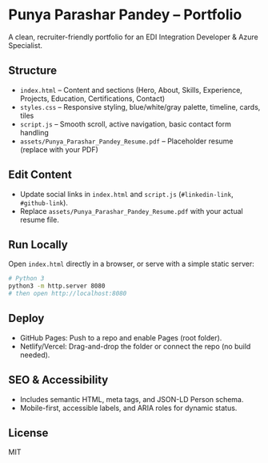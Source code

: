# Punya Parashar Pandey – Portfolio

A clean, recruiter-friendly portfolio for an EDI Integration Developer & Azure Specialist.

## Structure
- `index.html` – Content and sections (Hero, About, Skills, Experience, Projects, Education, Certifications, Contact)
- `styles.css` – Responsive styling, blue/white/gray palette, timeline, cards, tiles
- `script.js` – Smooth scroll, active navigation, basic contact form handling
- `assets/Punya_Parashar_Pandey_Resume.pdf` – Placeholder resume (replace with your PDF)

## Edit Content
- Update social links in `index.html` and `script.js` (`#linkedin-link`, `#github-link`).
- Replace `assets/Punya_Parashar_Pandey_Resume.pdf` with your actual resume file.

## Run Locally
Open `index.html` directly in a browser, or serve with a simple static server:

```bash
# Python 3
python3 -m http.server 8080
# then open http://localhost:8080
```

## Deploy
- GitHub Pages: Push to a repo and enable Pages (root folder). 
- Netlify/Vercel: Drag-and-drop the folder or connect the repo (no build needed).

## SEO & Accessibility
- Includes semantic HTML, meta tags, and JSON-LD Person schema.
- Mobile-first, accessible labels, and ARIA roles for dynamic status.

## License
MIT
